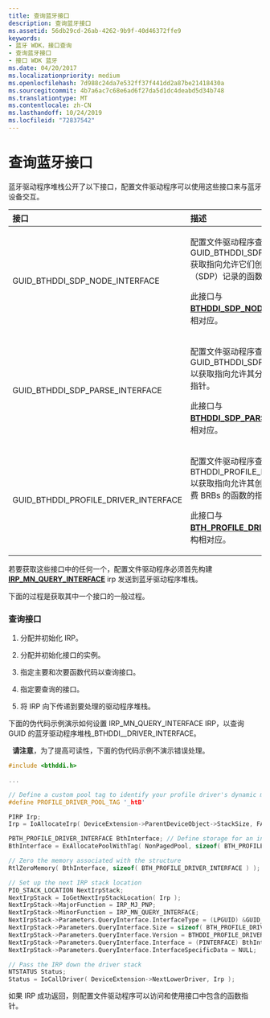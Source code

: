 ```yaml
---
title: 查询蓝牙接口
description: 查询蓝牙接口
ms.assetid: 56db29cd-26ab-4262-9b9f-40d46372ffe9
keywords:
- 蓝牙 WDK，接口查询
- 查询蓝牙接口
- 接口 WDK 蓝牙
ms.date: 04/20/2017
ms.localizationpriority: medium
ms.openlocfilehash: 7d988c24da7e532ff37f441dd2a87be21418430a
ms.sourcegitcommit: 4b7a6ac7c68e6ad6f27da5d1dc4deabd5d34b748
ms.translationtype: MT
ms.contentlocale: zh-CN
ms.lasthandoff: 10/24/2019
ms.locfileid: "72837542"
---
```

# <a name="querying-for-bluetooth-interfaces"></a>查询蓝牙接口


蓝牙驱动程序堆栈公开了以下接口，配置文件驱动程序可以使用这些接口来与蓝牙设备交互。

<table>
<colgroup>
<col width="50%" />
<col width="50%" />
</colgroup>
<thead>
<tr class="header">
<th align="left">接口</th>
<th align="left">描述</th>
</tr>
</thead>
<tbody>
<tr class="odd">
<td align="left"><p>GUID_BTHDDI_SDP_NODE_INTERFACE</p></td>
<td align="left"><p>配置文件驱动程序查询 GUID_BTHDDI_SDP_NODE_INTERFACE 获取指向允许它们创建服务发现协议（SDP）记录的函数的指针。</p>
<p>此接口与<a href="https://docs.microsoft.com/windows-hardware/drivers/ddi/bthsdpddi/ns-bthsdpddi-_bthddi_sdp_node_interface" data-raw-source="[&lt;strong&gt;BTHDDI_SDP_NODE_INTERFACE&lt;/strong&gt;](https://docs.microsoft.com/windows-hardware/drivers/ddi/bthsdpddi/ns-bthsdpddi-_bthddi_sdp_node_interface)"><strong>BTHDDI_SDP_NODE_INTERFACE</strong></a>结构相对应。</p></td>
</tr>
<tr class="even">
<td align="left"><p>GUID_BTHDDI_SDP_PARSE_INTERFACE</p></td>
<td align="left"><p>配置文件驱动程序查询 GUID_BTHDDI_SDP_PARSE_INTERFACE 以获取指向允许其分析 SDP 记录的函数的指针。</p>
<p>此接口与<a href="https://docs.microsoft.com/windows-hardware/drivers/ddi/bthsdpddi/ns-bthsdpddi-_bthddi_sdp_parse_interface" data-raw-source="[&lt;strong&gt;BTHDDI_SDP_PARSE_INTERFACE&lt;/strong&gt;](https://docs.microsoft.com/windows-hardware/drivers/ddi/bthsdpddi/ns-bthsdpddi-_bthddi_sdp_parse_interface)"><strong>BTHDDI_SDP_PARSE_INTERFACE</strong></a>结构相对应。</p></td>
</tr>
<tr class="odd">
<td align="left"><p>GUID_BTHDDI_PROFILE_DRIVER_INTERFACE</p></td>
<td align="left"><p>配置文件驱动程序查询 BTHDDI_PROFILE_DRIVER_INTERFACE 以获取指向允许其创建、分配、重用和免费 BRBs 的函数的指针。</p>
<p>此接口与<a href="https://docs.microsoft.com/windows-hardware/drivers/ddi/bthddi/ns-bthddi-_bth_profile_driver_interface" data-raw-source="[&lt;strong&gt;BTH_PROFILE_DRIVER_INTERFACE&lt;/strong&gt;](https://docs.microsoft.com/windows-hardware/drivers/ddi/bthddi/ns-bthddi-_bth_profile_driver_interface)"><strong>BTH_PROFILE_DRIVER_INTERFACE</strong></a>结构相对应。</p></td>
</tr>
</tbody>
</table>

 

若要获取这些接口中的任何一个，配置文件驱动程序必须首先构建[**IRP\_MN\_QUERY\_INTERFACE**](https://docs.microsoft.com/windows-hardware/drivers/kernel/irp-mn-query-interface) irp 发送到蓝牙驱动程序堆栈。

下面的过程是获取其中一个接口的一般过程。

### <a name="span-idto_query_for_an_interfacespanspan-idto_query_for_an_interfacespanto-query-for-an-interface"></a><span id="to_query_for_an_interface"></span><span id="TO_QUERY_FOR_AN_INTERFACE"></span>查询接口

1.  分配并初始化 IRP。

2.  分配并初始化接口的实例。

3.  指定主要和次要函数代码以查询接口。

4.  指定要查询的接口。

5.  将 IRP 向下传递到要处理的驱动程序堆栈。

下面的伪代码示例演示如何设置 IRP\_MN\_QUERY\_INTERFACE IRP，以查询 GUID 的蓝牙驱动程序堆栈\_BTHDDI\_\_DRIVER\_INTERFACE。

  **请注意**，为了提高可读性，下面的伪代码示例不演示错误处理。

 

```cpp
#include <bthddi.h>

...

// Define a custom pool tag to identify your profile driver's dynamic memory allocations. You should change this tag to easily identify your driver's allocations from other drivers.
#define PROFILE_DRIVER_POOL_TAG '_htB'

PIRP Irp;
Irp = IoAllocateIrp( DeviceExtension->ParentDeviceObject->StackSize, FALSE );

PBTH_PROFILE_DRIVER_INTERFACE BthInterface; // Define storage for an instance of the BTH_PROFILE_DRIVER_INTERFACE structure
BthInterface = ExAllocatePoolWithTag( NonPagedPool, sizeof( BTH_PROFILE_DRIVER_INTERFACE ), PROFILE_DRIVER_POOL_TAG );

// Zero the memory associated with the structure
RtlZeroMemory( BthInterface, sizeof( BTH_PROFILE_DRIVER_INTERFACE ) );

// Set up the next IRP stack location
PIO_STACK_LOCATION NextIrpStack;
NextIrpStack = IoGetNextIrpStackLocation( Irp );
NextIrpStack->MajorFunction = IRP_MJ_PNP;
NextIrpStack->MinorFunction = IRP_MN_QUERY_INTERFACE;
NextIrpStack->Parameters.QueryInterface.InterfaceType = (LPGUID) &GUID_BTHDDI_PROFILE_DRIVER_INTERFACE;
NextIrpStack->Parameters.QueryInterface.Size = sizeof( BTH_PROFILE_DRIVER_INTERFACE );
NextIrpStack->Parameters.QueryInterface.Version = BTHDDI_PROFILE_DRIVER_INTERFACE_VERSION_FOR_QI;
NextIrpStack->Parameters.QueryInterface.Interface = (PINTERFACE) BthInterface;
NextIrpStack->Parameters.QueryInterface.InterfaceSpecificData = NULL;

// Pass the IRP down the driver stack
NTSTATUS Status;
Status = IoCallDriver( DeviceExtension->NextLowerDriver, Irp );
```

如果 IRP 成功返回，则配置文件驱动程序可以访问和使用接口中包含的函数指针。

 

 





